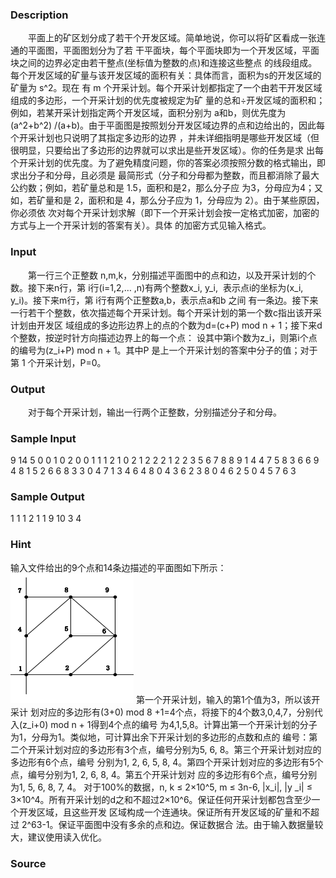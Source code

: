 
### Description
　　平面上的矿区划分成了若干个开发区域。简单地说，你可以将矿区看成一张连通的平面图，平面图划分为了若
干平面块，每个平面块即为一个开发区域，平面块之间的边界必定由若干整点(坐标值为整数的点)和连接这些整点
的线段组成。每个开发区域的矿量与该开发区域的面积有关：具体而言，面积为s的开发区域的矿量为 s^2。现在
有 m 个开采计划。每个开采计划都指定了一个由若干开发区域组成的多边形，一个开采计划的优先度被规定为矿
量的总和÷开发区域的面积和；例如，若某开采计划指定两个开发区域，面积分别为 a和b，则优先度为(a^2+b^2)
/(a+b)。由于平面图是按照划分开发区域边界的点和边给出的，因此每个开采计划也只说明了其指定多边形的边界
，并未详细指明是哪些开发区域（但很明显，只要给出了多边形的边界就可以求出是些开发区域）。你的任务是求
出每个开采计划的优先度。为了避免精度问题，你的答案必须按照分数的格式输出，即求出分子和分母，且必须是
最简形式（分子和分母都为整数，而且都消除了最大公约数；例如，若矿量总和是 1.5，面积和是2，那么分子应
为3，分母应为4；又如，若矿量和是 2，面积和是 4，那么分子应为 1，分母应为 2）。由于某些原因，你必须依
次对每个开采计划求解（即下一个开采计划会按一定格式加密，加密的方式与上一个开采计划的答案有关）。具体
的加密方式见输入格式。
### Input
　　第一行三个正整数 n,m,k，分别描述平面图中的点和边，以及开采计划的个数。接下来n行，第 i行(i=1,2,…
,n)有两个整数x_i, y_i,  表示点i的坐标为(x_i, y_i)。接下来m行，第 i行有两个正整数a,b，表示点a和b 之间
有一条边。接下来一行若干个整数，依次描述每个开采计划。每个开采计划的第一个数c指出该开采计划由开发区
域组成的多边形边界上的点的个数为d=(c+P) mod n + 1；接下来d个整数，按逆时针方向描述边界上的每一个点：
设其中第i个数为z_i，则第i个点的编号为(z_i+P) mod n + 1。其中P 是上一个开采计划的答案中分子的值；对于
第 1 个开采计划，P=0。
### Output
　　对于每个开采计划，输出一行两个正整数，分别描述分子和分母。
### Sample Input
9 14 5 
0 0 
1 0 
2 0 
0 1 
1 1 
2 1 
0 2 
1 2 
2 2 
1 2 
2 3 
5 6 
7 8 
8 9 
1 4 
4 7 
5 8 
3 6 
6 9 
4 8 
1 5 
2 6 
6 8 
3 3 0 4 7 1 3 4 6 4 8 0 4 3 6 2 3 8 0 4 6 2 5 0 4 5 7 6 3   

### Sample Output
1 1 
1 2 
1 1 
9 10 
3 4 
### Hint
输入文件给出的9个点和14条边描述的平面图如下所示：
![](/JudgeOnline/upload/201604/111.png)
第一个开采计划，输入的第1个值为3，所以该开采计
划对应的多边形有(3+0) mod 8 +1=4个点，将接下的4个数3,0,4,7，分别代入(z_i+0) mod n + 1得到4个点的编号
为4,1,5,8。计算出第一个开采计划的分子为1，分母为1。类似地，可计算出余下开采计划的多边形的点数和点的
编号：第二个开采计划对应的多边形有3个点，编号分别为5, 6, 8。第三个开采计划对应的多边形有6个点，编号
分别为1, 2, 6, 5, 8, 4。第四个开采计划对应的多边形有5个点，编号分别为1, 2, 6, 8, 4。第五个开采计划对
应的多边形有6个点，编号分别为1, 5, 6, 8, 7, 4。
对于100%的数据，n, k ≤ 2×10^5, m ≤ 3n-6, |x_i|, |y
_i| ≤ 3×10^4。所有开采计划的d之和不超过2×10^6。保证任何开采计划都包含至少一个开发区域，且这些开发
区域构成一个连通块。保证所有开发区域的矿量和不超过 2^63-1。保证平面图中没有多余的点和边。保证数据合
法。由于输入数据量较大，建议使用读入优化。
### Source
